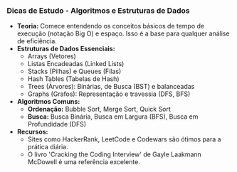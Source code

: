 
### Dicas de Estudo - Algoritmos e Estruturas de Dados

- **Teoria:** Comece entendendo os conceitos básicos de tempo de execução (notação Big O) e espaço. Isso é a base para qualquer análise de eficiência.
- **Estruturas de Dados Essenciais:**
    - Arrays (Vetores)
    - Listas Encadeadas (Linked Lists)
    - Stacks (Pilhas) e Queues (Filas)
    - Hash Tables (Tabelas de Hash)
    - Trees (Árvores): Binárias, de Busca (BST) e balanceadas
    - Graphs (Grafos): Representação e travessia (DFS, BFS)
- **Algoritmos Comuns:**
    - **Ordenação:** Bubble Sort, Merge Sort, Quick Sort
    - **Busca:** Busca Binária, Busca em Largura (BFS), Busca em Profundidade (DFS)
- **Recursos:**
    - Sites como HackerRank, LeetCode e Codewars são ótimos para a prática diária.
    - O livro 'Cracking the Coding Interview' de Gayle Laakmann McDowell é uma referência excelente.

